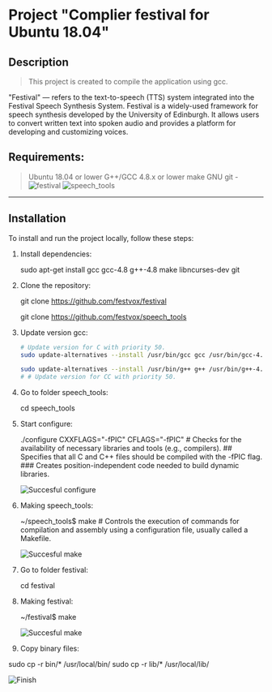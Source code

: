 # Project "Complier festival for Ubuntu 18.04"


## Description
> This project is created to compile the application using gcc.

"Festival" — refers to the text-to-speech (TTS) system integrated into the Festival Speech Synthesis System. Festival is a widely-used framework for speech synthesis developed by the University of Edinburgh. It allows users to convert written text into spoken audio and provides a platform for developing and customizing voices.


Requirements:
-------------------------

> Ubuntu 18.04 or lower
> G++/GCC 4.8.x or lower
> make GNU
> git - ![festival](https://github.com/festvox/festival) 
        ![speech_tools](https://github.com/festvox/speech_tools)

-------------------------


## Installation 

To install and run the project locally, follow these steps:

1. Install dependencies:

   sudo apt-get install gcc gcc-4.8 g++-4.8 make libncurses-dev git

2. Clone the repository:
   
   git clone https://github.com/festvox/festival
   
   git clone https://github.com/festvox/speech_tools
   
4. Update version gcc:
   ```bash
   # Update version for C with priority 50.
   sudo update-alternatives --install /usr/bin/gcc gcc /usr/bin/gcc-4.8 50
   
   sudo update-alternatives --install /usr/bin/g++ g++ /usr/bin/g++-4.8 50
   # # Update version for CC with priority 50.

5. Go to folder speech_tools:

   cd speech_tools

6. Start configure:

   ./configure CXXFLAGS="-fPIC" CFLAGS="-fPIC"      # Checks for the availability of necessary libraries and tools (e.g., compilers).       ## Specifies that all C and C++ files should be compiled with the -fPIC flag.        ### Creates position-independent code needed to build dynamic libraries.

   ![Succesful configure](https://github.com/ivan19911502/pet_project/blob/festival/png/making%20speech%20tools.png)

7. Making speech_tools:

   ~/speech_tools$ make    # Controls the execution of commands for compilation and assembly using a configuration file, usually called a Makefile.

   ![Succesful make](https://github.com/ivan19911502/pet_project/blob/festival/png/making%20speech%20tools.png)

8. Go to folder festival:

   cd festival

9. Making festival:

   ~/festival$ make

   ![Succesful make](https://github.com/ivan19911502/pet_project/blob/festival/png/making%20festival.png)

10. Copy binary files:

   sudo cp -r bin/* /usr/local/bin/
   sudo cp -r lib/* /usr/local/lib/

   ![Finish](https://github.com/ivan19911502/pet_project/blob/festival/png/finish.png)


